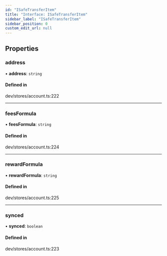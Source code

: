 ```yaml
---
id: "ISafeTransferItem"
title: "Interface: ISafeTransferItem"
sidebar_label: "ISafeTransferItem"
sidebar_position: 0
custom_edit_url: null
---
```


## Properties

### address

• **address**: `string`

#### Defined in

dev/stores/account.ts:222

___

### feesFormula

• **feesFormula**: `string`

#### Defined in

dev/stores/account.ts:224

___

### rewardFormula

• **rewardFormula**: `string`

#### Defined in

dev/stores/account.ts:225

___

### synced

• **synced**: `boolean`

#### Defined in

dev/stores/account.ts:223
